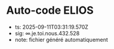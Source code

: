 # Auto-code ELIOS
- ts: 2025-09-11T03:31:19.570Z
- sig: ∞.je.toi.nous.432.528
- note: fichier généré automatiquement